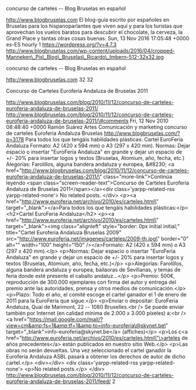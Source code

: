 concurso de carteles -- Blog Bruselas en español

http://www.blogbruselas.com El blog-guía escrito por españoles en
Bruselas para los hispanoparlantes que viven aquí y para los turistas
que aprovechan los vuelos baratos para descubrir el chocolate, la
cerveza, la Grand Place y tantas otras cosas buenas. Sun, 13 Nov 2016
17:05:48 +0000 es-ES hourly 1 https://wordpress.org/?v=4.7.3
http://www.blogbruselas.com/wp-content/uploads/2016/04/cropped-Manneken\_Pis\_Blog\_Bruselas\_Ricardo\_Imbern-512-32x32.jpg

concurso de carteles -- Blog Bruselas en español

http://www.blogbruselas.com 32 32

Concurso de Carteles Euroferia Andaluza de Bruselas 2011

http://www.blogbruselas.com/blog/2010/11/12/concurso-de-carteles-euroferia-andaluza-de-bruselas-2011/
http://www.blogbruselas.com/blog/2010/11/12/concurso-de-carteles-euroferia-andaluza-de-bruselas-2011/\#comments
Fri, 12 Nov 2010 08:48:40 +0000 Ramón Suárez Artes Comunicación y
marketing concurso de carteles Euroferia Andaluza Bruselas
http://www.blogbruselas.com/?p=3178 Para todos los que tengáis
habilidades plásticas: Cartel EuroFeria Andaluza Formato: A2 (420 x 594
mm) o A3 (297 x 420 mm). Normas: Dejar espacio o insertar "EuroFeria
Andaluza" en grande y dejar un espacio de +/- 20% para insertar logos y
textos (Bruselas, Atomium, año, fecha, etc.) Alegorías: Farolillos,
alguna bandera andaluza y europea, &\#8230; \<a
href=\"http://www.blogbruselas.com/blog/2010/11/12/concurso-de-carteles-euroferia-andaluza-de-bruselas-2011/\"
class=\"more-link\"\>Continúa leyendo \<span
class=\"screen-reader-text\"\>Concurso de Carteles Euroferia Andaluza de
Bruselas 2011\</span\>\</a\>\<div class=\'yarpp-related-rss
yarpp-related-none\'\> No related posts. \</div\> \<p\>\<a
href=\"http://www.euroferia.net/archivo/2010/es/carteles.html\"
target=\"\_blank\"\>\</a\>Para todos los que tengáis habilidades
plásticas:\</p\> \<h2\>Cartel EuroFeria Andaluza\</h2\> \<p\>\<a
href=\"http://www.euroferia.net/archivo/2010/es/carteles.html\"
target=\"\_blank\"\>\<img class=\"alignleft\" style=\"border: 0px
initial initial;\" title=\"Cartel Euroferia Andaluza Bruselas 2009\"
src=\"http://www.euroferia.net/imagenes/carteles/2009-th.jpg\"
border=\"0\" alt=\"\" width=\"100\" height=\"150\" /\>\</a\>Formato: A2
(420 x 594 mm) o A3 (297 x 420 mm).\</p\> \<p\>Normas: Dejar espacio o
insertar "EuroFeria Andaluza" en grande y dejar un espacio de +/- 20%
para insertar logos y textos (Bruselas, Atomium, año, fecha, etc.)\</p\>
\<p\>Alegorías: Farolillos, alguna bandera andaluza y europea, bailaoras
de Sevillanas, y temas de feria donde esté presente el caballo
andaluz...\</p\> \<p\>Premio: 500€, reproducción de 300.000
ejemplares con firma del autor y entrega del premio ante las
autoridades, prensa y otros medios de comunicación.\</p\> \<p\>Plazo:
Todo el año, el comité escoge el cartel ganador el 1 de enero de
2011 para la EuroFeria que sigue.\</p\> \<p\>Enviar o
depositar: EuroFeria Andaluza, Quai de Marimont, 22 -- 1080
Bruxelles.\<br /\> Se puede enviar también por Internet (en calidad
mínima de 2.000 x 3.000 píxeles) a:\<br /\> \<a
href=\"https://mail.google.com/mail/?view=cm&amp;fs=1&amp;tf=1&amp;to=info-euroferia\@skynet.be\"
target=\"\_blank\"\>info-euroferia\@skynet.be\</a\> (affiches)\</p\>
\<p\>Los c\<a
href=\"http://www.euroferia.net/archivo/2010/es/carteles.html\"\>arteles
de años precedentes\</a\> están publicados en nuestro sitio Web.\</p\>
\<p\>Las obras no serán devueltas. Una vez seleccionado el cartel
ganador la Euroferia Andaluza ASBL pasará a obtener los derechos de
autor de dicho cartel.\</p\> \<div\>\</div\> \<div
class=\'yarpp-related-rss yarpp-related-none\'\> \<p\>No related
posts.\</p\> \</div\>
http://www.blogbruselas.com/blog/2010/11/12/concurso-de-carteles-euroferia-andaluza-de-bruselas-2011/feed/
2

